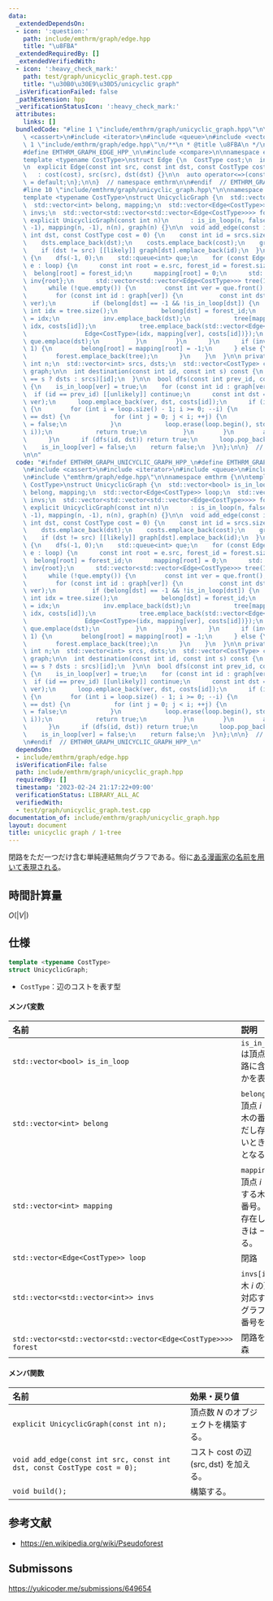 ```yaml
---
data:
  _extendedDependsOn:
  - icon: ':question:'
    path: include/emthrm/graph/edge.hpp
    title: "\u8FBA"
  _extendedRequiredBy: []
  _extendedVerifiedWith:
  - icon: ':heavy_check_mark:'
    path: test/graph/unicyclic_graph.test.cpp
    title: "\u30B0\u30E9\u30D5/unicyclic graph"
  _isVerificationFailed: false
  _pathExtension: hpp
  _verificationStatusIcon: ':heavy_check_mark:'
  attributes:
    links: []
  bundledCode: "#line 1 \"include/emthrm/graph/unicyclic_graph.hpp\"\n\n\n\n#include\
    \ <cassert>\n#include <iterator>\n#include <queue>\n#include <vector>\n\n#line\
    \ 1 \"include/emthrm/graph/edge.hpp\"\n/**\n * @title \u8FBA\n */\n\n#ifndef EMTHRM_GRAPH_EDGE_HPP_\n\
    #define EMTHRM_GRAPH_EDGE_HPP_\n\n#include <compare>\n\nnamespace emthrm {\n\n\
    template <typename CostType>\nstruct Edge {\n  CostType cost;\n  int src, dst;\n\
    \n  explicit Edge(const int src, const int dst, const CostType cost = 0)\n   \
    \   : cost(cost), src(src), dst(dst) {}\n\n  auto operator<=>(const Edge& x) const\
    \ = default;\n};\n\n}  // namespace emthrm\n\n#endif  // EMTHRM_GRAPH_EDGE_HPP_\n\
    #line 10 \"include/emthrm/graph/unicyclic_graph.hpp\"\n\nnamespace emthrm {\n\n\
    template <typename CostType>\nstruct UnicyclicGraph {\n  std::vector<bool> is_in_loop;\n\
    \  std::vector<int> belong, mapping;\n  std::vector<Edge<CostType>> loop;\n  std::vector<std::vector<int>>\
    \ invs;\n  std::vector<std::vector<std::vector<Edge<CostType>>>> forest;\n\n \
    \ explicit UnicyclicGraph(const int n)\n      : is_in_loop(n, false), belong(n,\
    \ -1), mapping(n, -1), n(n), graph(n) {}\n\n  void add_edge(const int src, const\
    \ int dst, const CostType cost = 0) {\n    const int id = srcs.size();\n    srcs.emplace_back(src);\n\
    \    dsts.emplace_back(dst);\n    costs.emplace_back(cost);\n    graph[src].emplace_back(id);\n\
    \    if (dst != src) [[likely]] graph[dst].emplace_back(id);\n  }\n\n  void build()\
    \ {\n    dfs(-1, 0);\n    std::queue<int> que;\n    for (const Edge<CostType>&\
    \ e : loop) {\n      const int root = e.src, forest_id = forest.size();\n    \
    \  belong[root] = forest_id;\n      mapping[root] = 0;\n      std::vector<int>\
    \ inv{root};\n      std::vector<std::vector<Edge<CostType>>> tree(1);\n      que.emplace(root);\n\
    \      while (!que.empty()) {\n        const int ver = que.front();\n        que.pop();\n\
    \        for (const int id : graph[ver]) {\n          const int dst = destination(id,\
    \ ver);\n          if (belong[dst] == -1 && !is_in_loop[dst]) {\n            const\
    \ int idx = tree.size();\n            belong[dst] = forest_id;\n            mapping[dst]\
    \ = idx;\n            inv.emplace_back(dst);\n            tree[mapping[ver]].emplace_back(mapping[ver],\
    \ idx, costs[id]);\n            tree.emplace_back(std::vector<Edge<CostType>>{\n\
    \                Edge<CostType>(idx, mapping[ver], costs[id])});\n           \
    \ que.emplace(dst);\n          }\n        }\n      }\n      if (inv.size() ==\
    \ 1) {\n        belong[root] = mapping[root] = -1;\n      } else {\n        invs.emplace_back(inv);\n\
    \        forest.emplace_back(tree);\n      }\n    }\n  }\n\n private:\n  const\
    \ int n;\n  std::vector<int> srcs, dsts;\n  std::vector<CostType> costs;\n  std::vector<std::vector<int>>\
    \ graph;\n\n  int destination(const int id, const int s) const {\n    return (srcs[id]\
    \ == s ? dsts : srcs)[id];\n  }\n\n  bool dfs(const int prev_id, const int ver)\
    \ {\n    is_in_loop[ver] = true;\n    for (const int id : graph[ver]) {\n    \
    \  if (id == prev_id) [[unlikely]] continue;\n      const int dst = destination(id,\
    \ ver);\n      loop.emplace_back(ver, dst, costs[id]);\n      if (is_in_loop[dst])\
    \ {\n        for (int i = loop.size() - 1; i >= 0; --i) {\n          if (loop[i].src\
    \ == dst) {\n            for (int j = 0; j < i; ++j) {\n              is_in_loop[loop[j].src]\
    \ = false;\n            }\n            loop.erase(loop.begin(), std::next(loop.begin(),\
    \ i));\n            return true;\n          }\n        }\n        assert(false);\n\
    \      }\n      if (dfs(id, dst)) return true;\n      loop.pop_back();\n    }\n\
    \    is_in_loop[ver] = false;\n    return false;\n  }\n};\n\n}  // namespace emthrm\n\
    \n\n"
  code: "#ifndef EMTHRM_GRAPH_UNICYCLIC_GRAPH_HPP_\n#define EMTHRM_GRAPH_UNICYCLIC_GRAPH_HPP_\n\
    \n#include <cassert>\n#include <iterator>\n#include <queue>\n#include <vector>\n\
    \n#include \"emthrm/graph/edge.hpp\"\n\nnamespace emthrm {\n\ntemplate <typename\
    \ CostType>\nstruct UnicyclicGraph {\n  std::vector<bool> is_in_loop;\n  std::vector<int>\
    \ belong, mapping;\n  std::vector<Edge<CostType>> loop;\n  std::vector<std::vector<int>>\
    \ invs;\n  std::vector<std::vector<std::vector<Edge<CostType>>>> forest;\n\n \
    \ explicit UnicyclicGraph(const int n)\n      : is_in_loop(n, false), belong(n,\
    \ -1), mapping(n, -1), n(n), graph(n) {}\n\n  void add_edge(const int src, const\
    \ int dst, const CostType cost = 0) {\n    const int id = srcs.size();\n    srcs.emplace_back(src);\n\
    \    dsts.emplace_back(dst);\n    costs.emplace_back(cost);\n    graph[src].emplace_back(id);\n\
    \    if (dst != src) [[likely]] graph[dst].emplace_back(id);\n  }\n\n  void build()\
    \ {\n    dfs(-1, 0);\n    std::queue<int> que;\n    for (const Edge<CostType>&\
    \ e : loop) {\n      const int root = e.src, forest_id = forest.size();\n    \
    \  belong[root] = forest_id;\n      mapping[root] = 0;\n      std::vector<int>\
    \ inv{root};\n      std::vector<std::vector<Edge<CostType>>> tree(1);\n      que.emplace(root);\n\
    \      while (!que.empty()) {\n        const int ver = que.front();\n        que.pop();\n\
    \        for (const int id : graph[ver]) {\n          const int dst = destination(id,\
    \ ver);\n          if (belong[dst] == -1 && !is_in_loop[dst]) {\n            const\
    \ int idx = tree.size();\n            belong[dst] = forest_id;\n            mapping[dst]\
    \ = idx;\n            inv.emplace_back(dst);\n            tree[mapping[ver]].emplace_back(mapping[ver],\
    \ idx, costs[id]);\n            tree.emplace_back(std::vector<Edge<CostType>>{\n\
    \                Edge<CostType>(idx, mapping[ver], costs[id])});\n           \
    \ que.emplace(dst);\n          }\n        }\n      }\n      if (inv.size() ==\
    \ 1) {\n        belong[root] = mapping[root] = -1;\n      } else {\n        invs.emplace_back(inv);\n\
    \        forest.emplace_back(tree);\n      }\n    }\n  }\n\n private:\n  const\
    \ int n;\n  std::vector<int> srcs, dsts;\n  std::vector<CostType> costs;\n  std::vector<std::vector<int>>\
    \ graph;\n\n  int destination(const int id, const int s) const {\n    return (srcs[id]\
    \ == s ? dsts : srcs)[id];\n  }\n\n  bool dfs(const int prev_id, const int ver)\
    \ {\n    is_in_loop[ver] = true;\n    for (const int id : graph[ver]) {\n    \
    \  if (id == prev_id) [[unlikely]] continue;\n      const int dst = destination(id,\
    \ ver);\n      loop.emplace_back(ver, dst, costs[id]);\n      if (is_in_loop[dst])\
    \ {\n        for (int i = loop.size() - 1; i >= 0; --i) {\n          if (loop[i].src\
    \ == dst) {\n            for (int j = 0; j < i; ++j) {\n              is_in_loop[loop[j].src]\
    \ = false;\n            }\n            loop.erase(loop.begin(), std::next(loop.begin(),\
    \ i));\n            return true;\n          }\n        }\n        assert(false);\n\
    \      }\n      if (dfs(id, dst)) return true;\n      loop.pop_back();\n    }\n\
    \    is_in_loop[ver] = false;\n    return false;\n  }\n};\n\n}  // namespace emthrm\n\
    \n#endif  // EMTHRM_GRAPH_UNICYCLIC_GRAPH_HPP_\n"
  dependsOn:
  - include/emthrm/graph/edge.hpp
  isVerificationFile: false
  path: include/emthrm/graph/unicyclic_graph.hpp
  requiredBy: []
  timestamp: '2023-02-24 21:17:22+09:00'
  verificationStatus: LIBRARY_ALL_AC
  verifiedWith:
  - test/graph/unicyclic_graph.test.cpp
documentation_of: include/emthrm/graph/unicyclic_graph.hpp
layout: document
title: unicyclic graph / 1-tree
---
```


閉路をただ一つだけ含む単純連結無向グラフである。俗に[ある漫画家の名前を用いて表現される](https://twitter.com/chokudai/status/772440823170379776)。


## 時間計算量

$O(\lvert V \rvert)$


## 仕様

```cpp
template <typename CostType>
struct UnicyclicGraph;
```

- `CostType`：辺のコストを表す型

#### メンバ変数

|名前|説明|
|:--|:--|
|`std::vector<bool> is_in_loop`|`is_in_loop[i]` は頂点 $i$ が閉路に含まれるかを表す。|
|`std::vector<int> belong`|`belong[i]` は頂点 $i$ を含む木の番号。ただし存在しないときは $-1$ となる。|
|`std::vector<int> mapping`|`mapping[i]` は頂点 $i$ に対応する木の頂点番号。ただし存在しないときは $-1$ となる。|
|`std::vector<Edge<CostType>> loop`|閉路|
|`std::vector<std::vector<int>> invs`|`invs[i][j]` は木 $i$ の頂点 $j$ に対応する元のグラフの頂点番号を表す。|
|`std::vector<std::vector<std::vector<Edge<CostType>>>> forest`|閉路を除いた森|

#### メンバ関数

|名前|効果・戻り値|
|:--|:--|
|`explicit UnicyclicGraph(const int n);`|頂点数 $N$ のオブジェクトを構築する。|
|`void add_edge(const int src, const int dst, const CostType cost = 0);`|コスト $\mathrm{cost}$ の辺 $(\mathrm{src}, \mathrm{dst})$ を加える。|
|`void build();`|構築する。|


## 参考文献

- https://en.wikipedia.org/wiki/Pseudoforest


## Submissons

https://yukicoder.me/submissions/649654
